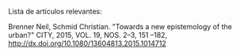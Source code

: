Lista de artículos relevantes:

Brenner Neil, Schmid Christian.
"Towards a new epistemology of the urban?"
CITY, 2015, VOL. 19, NOS. 2–3, 151 –182, http://dx.doi.org/10.1080/13604813.2015.1014712



